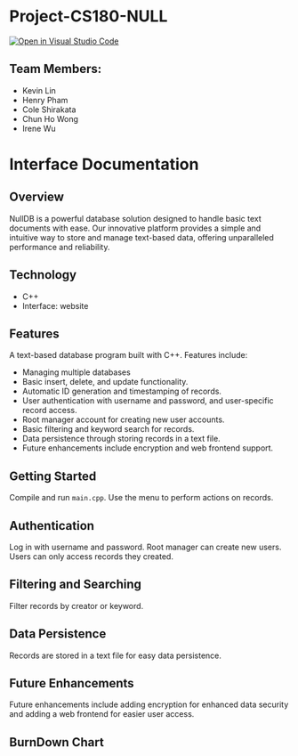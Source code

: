 # Project-CS180-NULL 

[![Open in Visual Studio Code](https://classroom.github.com/assets/open-in-vscode-718a45dd9cf7e7f842a935f5ebbe5719a5e09af4491e668f4dbf3b35d5cca122.svg)](https://classroom.github.com/online_ide?assignment_repo_id=10849768&assignment_repo_type=AssignmentRepo)

## Team Members: 
* Kevin Lin
* Henry Pham
* Cole Shirakata
* Chun Ho Wong
* Irene Wu

# Interface Documentation

## Overview
NullDB is a powerful database solution designed to handle basic text documents with ease. Our innovative platform provides a simple and intuitive way to store and manage text-based data, offering unparalleled performance and reliability.

## Technology
* C++
* Interface: website

## Features
A text-based database program built with C++. Features include:

- Managing multiple databases
- Basic insert, delete, and update functionality.
- Automatic ID generation and timestamping of records.
- User authentication with username and password, and user-specific record access.
- Root manager account for creating new user accounts.
- Basic filtering and keyword search for records.
- Data persistence through storing records in a text file.
- Future enhancements include encryption and web frontend support.

## Getting Started

Compile and run `main.cpp`. Use the menu to perform actions on records.

## Authentication

Log in with username and password. Root manager can create new users. Users can only access records they created.

## Filtering and Searching

Filter records by creator or keyword.

## Data Persistence

Records are stored in a text file for easy data persistence.

## Future Enhancements

Future enhancements include adding encryption for enhanced data security and adding a web frontend for easier user access.

## BurnDown Chart
